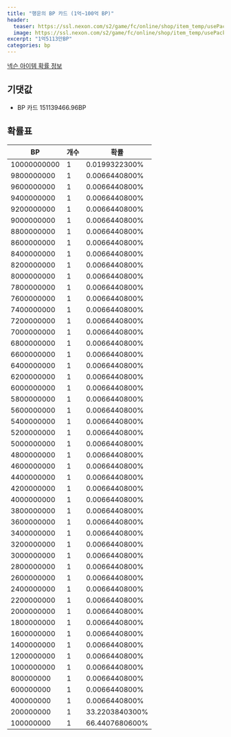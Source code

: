 ```yaml
---
title: "행운의 BP 카드 (1억~100억 BP)"
header:
  teaser: https://ssl.nexon.com/s2/game/fc/online/shop/item_temp/usePack/200335004_s.png
  image: https://ssl.nexon.com/s2/game/fc/online/shop/item_temp/usePack/200335004_s.png
excerpt: "1억5113만BP"
categories: bp
---
```

[넥슨 아이템 확률 정보](http://iteminfo.nexon.com/probability/fco?sn=7219)

## 기댓값
  - BP 카드 151139466.96BP

## 확률표

|BP|개수|확률|
|---|---|---|
|10000000000|1|0.0199322300%|
|9800000000|1|0.0066440800%|
|9600000000|1|0.0066440800%|
|9400000000|1|0.0066440800%|
|9200000000|1|0.0066440800%|
|9000000000|1|0.0066440800%|
|8800000000|1|0.0066440800%|
|8600000000|1|0.0066440800%|
|8400000000|1|0.0066440800%|
|8200000000|1|0.0066440800%|
|8000000000|1|0.0066440800%|
|7800000000|1|0.0066440800%|
|7600000000|1|0.0066440800%|
|7400000000|1|0.0066440800%|
|7200000000|1|0.0066440800%|
|7000000000|1|0.0066440800%|
|6800000000|1|0.0066440800%|
|6600000000|1|0.0066440800%|
|6400000000|1|0.0066440800%|
|6200000000|1|0.0066440800%|
|6000000000|1|0.0066440800%|
|5800000000|1|0.0066440800%|
|5600000000|1|0.0066440800%|
|5400000000|1|0.0066440800%|
|5200000000|1|0.0066440800%|
|5000000000|1|0.0066440800%|
|4800000000|1|0.0066440800%|
|4600000000|1|0.0066440800%|
|4400000000|1|0.0066440800%|
|4200000000|1|0.0066440800%|
|4000000000|1|0.0066440800%|
|3800000000|1|0.0066440800%|
|3600000000|1|0.0066440800%|
|3400000000|1|0.0066440800%|
|3200000000|1|0.0066440800%|
|3000000000|1|0.0066440800%|
|2800000000|1|0.0066440800%|
|2600000000|1|0.0066440800%|
|2400000000|1|0.0066440800%|
|2200000000|1|0.0066440800%|
|2000000000|1|0.0066440800%|
|1800000000|1|0.0066440800%|
|1600000000|1|0.0066440800%|
|1400000000|1|0.0066440800%|
|1200000000|1|0.0066440800%|
|1000000000|1|0.0066440800%|
|800000000|1|0.0066440800%|
|600000000|1|0.0066440800%|
|400000000|1|0.0066440800%|
|200000000|1|33.2203840300%|
|100000000|1|66.4407680600%|
